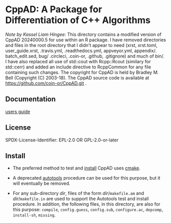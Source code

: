 # CppAD: A Package for Differentiation of C++ Algorithms

*Note by Kassel Liam Hingee:*  This directory contains a modified version of CppAD 20240000.5 for use within an R package.  I have removed directories and files in the root directory that I didn't appear to need (xrst, xrst.toml, user_guide.xrst, .travis.yml, .readthedocs.yml, appveyor.yml, appendix/. batch_edit.sed, bug/ .circleci, .coin-or, .github, .gitignore) and much of bin/.  I have also replaced all use of std::cout with Rcpp::Rcout (similary for std::cerr) and added an include directive to RcppCommon for any file containing such changes.  The copyright for CppAD is held by Bradley M. Bell (Copyright (C) 2003-18). The CppAD source code is available at https://github.com/coin-or/CppAD.git .


## Documentation
[users guide](https://cppad.readthedocs.io/en/latest/user_guide.html)

## License
SPDX-License-Identifier: EPL-2.0 OR GPL-2.0-or-later

## Install

- The preferred method to test and
  [install](https://cppad.readthedocs.io/en/latest/Install.html)
  CppAD uses [cmake](https://cmake.org).

- A deprecated
  [autotools](https://cppad.readthedocs.io/en/latest/autotools.html)
  procedure can be used for this purpose, but it will eventually be removed.

- For any sub-directory *dir*,
  files of the form *dir*/`makefile.am` and *dir*/`makefile.in`
  are used to support the Autotools test and install procedure.
  In addition,
  the following files, in this directory, are also for this purpose:
  `compile`,
  `config.guess`,
  `config.sub`,
  `configure.ac`,
  `depcomp`,
  `install-sh`,
  `missing`.
